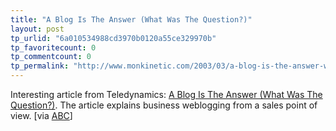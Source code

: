 ```yaml
---
title: "A Blog Is The Answer (What Was The Question?)"
layout: post
tp_urlid: "6a010534988cd3970b0120a55ce329970b"
tp_favoritecount: 0
tp_commentcount: 0
tp_permalink: "http://www.monkinetic.com/2003/03/a-blog-is-the-answer-what-was-the-question.html"
---
```

Interesting article from Teledynamics: <a href="http://www.teledyn.com/node.php?id=282&amp;PHPSESSID=1058b7a91b253f1d9c4fee989dd8263c">A Blog Is The Answer (What Was The Question?)</a>. The article explains business weblogging from a sales point of view. [via <a href="http://radio.weblogs.com/0001185/">ABC</a>]
